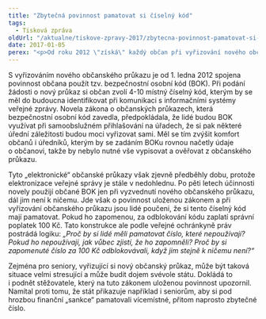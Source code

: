 ```yaml
---
title: "Zbytečná povinnost pamatovat si číselný kód"
tags:
  - Tisková zpráva
oldUrl: "/aktualne/tiskove-zpravy-2017/zbytecna-povinnost-pamatovat-si-ciselny-kod"
date: 2017-01-05
perex: "<p>Od roku 2012 \"získá\" každý občan při vyřizování nového občanského průkazu číselný kód, který si má zapamatovat. Když zapomene, za odblokování zaplatí správní poplatek 100 Kč. Kód ale k ničemu neslouží &ndash; elektronizace veřejné správy, kde by se používal, je totiž stále v nedohlednu.</p>"
---
```


<!-- imported from the old website -->

<p>S vyřizováním nového občanského průkazu je od 1. ledna 2012 spojena povinnost občana použít tzv. bezpečnostní osobní kód (BOK). Při podání žádosti o nový průkaz si občan zvolí 4-10 místný číselný kód, kterým by se měl do budoucna identifikovat při komunikaci s informačními systémy veřejné zprávy. Novela zákona o občanských průkazech, která bezpečnostní osobní kód zavedla, předpokládala, že lidé budou BOK využívat při samoobslužném přihlašování na úřadech, že si pak některé úřední záležitosti budou moci vyřizovat sami. Měl se tím zvýšit komfort občanů i úředníků, kterým by se zadáním BOKu rovnou načetly údaje o občanovi, takže by nebylo nutné vše vypisovat a ověřovat z občanského průkazu.</p> <p>Tyto „elektronické“ občanské průkazy však zjevně předběhly dobu, protože elektronizace veřejné správy je stále v nedohlednu. Po pěti letech účinnosti novely použijí občané BOK jen při vyzvednutí nového občanského průkazu, dál jim není k ničemu. Jde však o povinnost uloženou zákonem a při vyřizování občanského průkazu jsou lidé poučeni, že si tento číselný kód mají pamatovat. Pokud ho zapomenou, za odblokování kódu zaplatí správní poplatek 100 Kč. Tato konstrukce ale podle veřejné ochránkyně práv postrádá logiku: <i>„Proč by si lidé měli pamatovat číslo, které nepoužívají? Pokud ho nepoužívají, jak vůbec zjistí, že ho zapomněli? Proč by si zapomenuté číslo za 100 Kč odblokovávali, když jim stejně k ničemu není?“</i></p><p> Zejména pro seniory, vyřizující si nový občanský průkaz, může být taková situace velmi stresující a může budit dojem svévole státu. Dokládá to i podnět stěžovatele, který na tuto zákonem uloženou povinnost upozornil. Namítal proti tomu, že stát přikazuje například i seniorům, aby si pod hrozbou finanční „sankce“ pamatovali vícemístné, přitom naprosto zbytečné číslo.</p>

